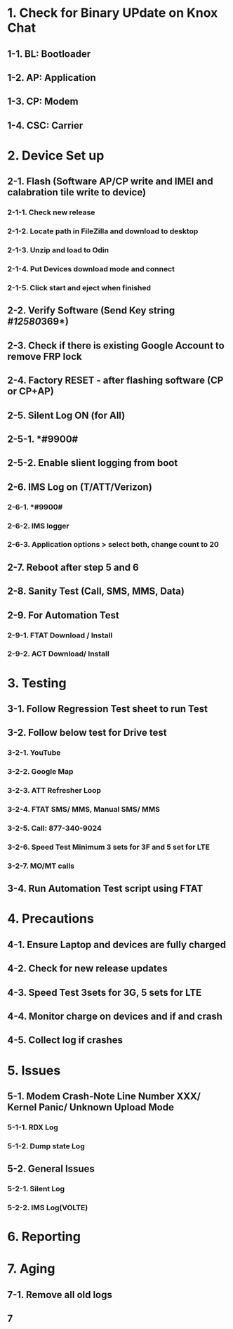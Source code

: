 # 1. Check for Binary UPdate on Knox Chat
## 1-1. BL: Bootloader
## 1-2. AP: Application
## 1-3. CP: Modem
## 1-4. CSC: Carrier

# 2. Device Set up
## 2-1. Flash (Software AP/CP write and IMEI and calabration tile write to device)
### 2-1-1. Check new release
### 2-1-2. Locate path in FileZilla and download to desktop
### 2-1-3. Unzip and load to Odin
### 2-1-4. Put Devices download mode and connect
### 2-1-5. Click start and eject when finished
## 2-2. Verify Software (Send Key string *#12580*369*)
## 2-3. Check if there is existing Google Account to remove FRP lock
## 2-4. Factory RESET - after flashing software (CP or CP+AP)
## 2-5. Silent Log ON (for All)
## 2-5-1. *#9900#
## 2-5-2. Enable slient logging from boot
## 2-6. IMS Log on (T/ATT/Verizon)
### 2-6-1. *#9900#
### 2-6-2. IMS logger
### 2-6-3. Application options > select both, change count to 20
## 2-7. Reboot after step 5 and 6
## 2-8. Sanity Test (Call, SMS, MMS, Data)
## 2-9. For Automation Test
### 2-9-1. FTAT Download / Install
### 2-9-2. ACT Download/ Install

# 3. Testing
## 3-1. Follow Regression Test sheet to run Test
## 3-2. Follow below test for Drive test
### 3-2-1. YouTube
### 3-2-2. Google Map
### 3-2-3. ATT Refresher Loop
### 3-2-4. FTAT SMS/ MMS, Manual SMS/ MMS
### 3-2-5. Call: 877-340-9024
### 3-2-6. Speed Test Minimum 3 sets for 3F and 5 set for LTE
### 3-2-7. MO/MT calls
## 3-4. Run Automation Test script using FTAT

# 4. Precautions
## 4-1. Ensure Laptop and devices are fully charged
## 4-2. Check for new release updates
## 4-3. Speed Test 3sets for 3G, 5 sets for LTE
## 4-4. Monitor charge on devices and if and crash
## 4-5. Collect log if crashes

# 5. Issues
## 5-1. Modem Crash-Note Line Number XXX/ Kernel Panic/ Unknown Upload Mode
### 5-1-1. RDX Log
### 5-1-2. Dump state Log
## 5-2. General Issues
### 5-2-1. Silent Log
### 5-2-2. IMS Log(VOLTE)

# 6. Reporting

# 7. Aging
## 7-1. Remove all old logs
## 7
